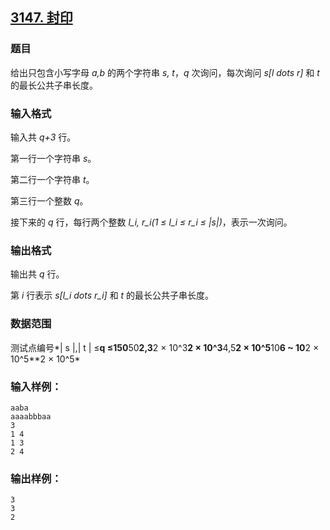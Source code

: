 ## [3147. 封印](https://www.acwing.com/problem/content/3150/)

### 题目

给出只包含小写字母 *a,b* 的两个字符串 *s, t*，*q* 次询问，每次询问 *s[l dots r]* 和 *t* 的最长公共子串长度。

### 输入格式

输入共 *q+3* 行。

第一行一个字符串 *s*。

第二行一个字符串 *t*。

第三行一个整数 *q*。

接下来的 *q* 行，每行两个整数 *l_i, r_i(1 ≤ l_i ≤ r_i ≤ |s|)*，表示一次询问。

### 输出格式

输出共 *q* 行。

第 *i* 行表示 *s[l_i dots r_i]* 和 *t* 的最长公共子串长度。

### 数据范围

测试点编号*| s |,| t | ≤**q ≤**1**50**50**2,3**2 × 10^3**2 × 10^3**4,5**2 × 10^5**10**6 ~ 10**2 × 10^5**2 × 10^5*

### 输入样例：

```
aaba
aaaabbbaa
3
1 4
1 3
2 4
```

### 输出样例：

```
3
3
2
```
